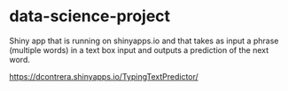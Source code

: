 # data-science-project

Shiny app that is running on shinyapps.io and that takes as input a phrase (multiple words) in a text box input and outputs a prediction of the next word.

https://dcontrera.shinyapps.io/TypingTextPredictor/
